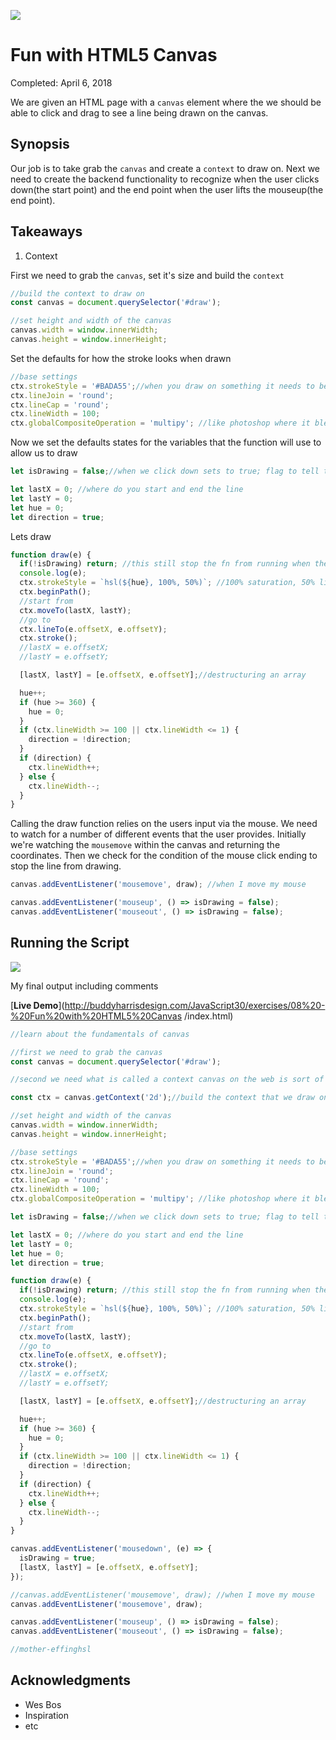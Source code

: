 ![](http://buddyharrisdesign.com/JavaScript30/exercises/08%20-%20Fun%20with%20HTML5%20Canvas/htmlCanvas.png)

# Fun with HTML5 Canvas

Completed: April 6, 2018

We are given an HTML page with a `canvas` element where the we should be able to click and drag to see a line being drawn on the canvas. 

## Synopsis

Our job is to take grab the `canvas` and create a `context` to draw on. Next we need to create the backend functionality to recognize when the user clicks down(the start point) and the end point when the user lifts the mouseup(the end point).


## Takeaways


1. Context

First we need to grab the `canvas`, set it's size and build the `context`

```javascript
//build the context to draw on
const canvas = document.querySelector('#draw');

//set height and width of the canvas
canvas.width = window.innerWidth;
canvas.height = window.innerHeight;
```

Set the defaults for how the stroke looks when drawn

```javascript
//base settings
ctx.strokeStyle = '#BADA55';//when you draw on something it needs to be a color and define if the end of the line should be squared off or round
ctx.lineJoin = 'round';
ctx.lineCap = 'round';
ctx.lineWidth = 100;
ctx.globalCompositeOperation = 'multipy'; //like photoshop where it blends the colors as you draw
```


Now we set the defaults states for the variables that the function will use to allow us to draw

```javascript
let isDrawing = false;//when we click down sets to true; flag to tell the app if we should draw to the canvas

let lastX = 0; //where do you start and end the line
let lastY = 0;
let hue = 0;
let direction = true;
```

Lets draw

```javascript
function draw(e) {
  if(!isDrawing) return; //this still stop the fn from running when they are not moused down
  console.log(e);
  ctx.strokeStyle = `hsl(${hue}, 100%, 50%)`; //100% saturation, 50% lightness
  ctx.beginPath();
  //start from
  ctx.moveTo(lastX, lastY);
  //go to
  ctx.lineTo(e.offsetX, e.offsetY);
  ctx.stroke();
  //lastX = e.offsetX;
  //lastY = e.offsetY;

  [lastX, lastY] = [e.offsetX, e.offsetY];//destructuring an array

  hue++;
  if (hue >= 360) {
    hue = 0;
  }
  if (ctx.lineWidth >= 100 || ctx.lineWidth <= 1) {
    direction = !direction;
  }
  if (direction) {
    ctx.lineWidth++;
  } else {
    ctx.lineWidth--;
  }
}
```

Calling the draw function relies on the users input via the mouse. We need to watch for a number of different events that the user provides. Initially we're watching the `mousemove` within the canvas and returning the coordinates. Then we check for the condition of the mouse click ending to stop the line from drawing. 

```javascript
canvas.addEventListener('mousemove', draw); //when I move my mouse 

canvas.addEventListener('mouseup', () => isDrawing = false);
canvas.addEventListener('mouseout', () => isDrawing = false);
```


## Running the Script

![](http://buddyharrisdesign.com/JavaScript30/exercises/08%20-%20Fun%20with%20HTML5%20Canvas/htmlCanvas-2.png)

My final output including comments 

[**Live Demo**](http://buddyharrisdesign.com/JavaScript30/exercises/08%20-%20Fun%20with%20HTML5%20Canvas /index.html)


```javascript
//learn about the fundamentals of canvas

//first we need to grab the canvas
const canvas = document.querySelector('#draw');

//second we need what is called a context canvas on the web is sort of like microsoft paint where you get a block of actual pixels and then you draw on that. On the web you draw on the canvas

const ctx = canvas.getContext('2d');//build the context that we draw on can be `2d` or `3d`

//set height and width of the canvas
canvas.width = window.innerWidth;
canvas.height = window.innerHeight;

//base settings
ctx.strokeStyle = '#BADA55';//when you draw on something it needs to be a color and define if the end of the line should be squared off or round
ctx.lineJoin = 'round';
ctx.lineCap = 'round';
ctx.lineWidth = 100;
ctx.globalCompositeOperation = 'multipy'; //like photoshop where it blends the colors as you draw

let isDrawing = false;//when we click down sets to true; flag to tell the app if we should draw to the canvas

let lastX = 0; //where do you start and end the line
let lastY = 0;
let hue = 0;
let direction = true;

function draw(e) {
  if(!isDrawing) return; //this still stop the fn from running when they are not moused down
  console.log(e);
  ctx.strokeStyle = `hsl(${hue}, 100%, 50%)`; //100% saturation, 50% lightness
  ctx.beginPath();
  //start from
  ctx.moveTo(lastX, lastY);
  //go to
  ctx.lineTo(e.offsetX, e.offsetY);
  ctx.stroke();
  //lastX = e.offsetX;
  //lastY = e.offsetY;

  [lastX, lastY] = [e.offsetX, e.offsetY];//destructuring an array

  hue++;
  if (hue >= 360) {
    hue = 0;
  }
  if (ctx.lineWidth >= 100 || ctx.lineWidth <= 1) {
    direction = !direction;
  }
  if (direction) {
    ctx.lineWidth++;
  } else {
    ctx.lineWidth--;
  }
}

canvas.addEventListener('mousedown', (e) => {
  isDrawing = true;
  [lastX, lastY] = [e.offsetX, e.offsetY];
});

//canvas.addEventListener('mousemove', draw); //when I move my mouse 
canvas.addEventListener('mousemove', draw);

canvas.addEventListener('mouseup', () => isDrawing = false);
canvas.addEventListener('mouseout', () => isDrawing = false);

//mother-effinghsl
```

## Acknowledgments

* Wes Bos
* Inspiration
* etc
